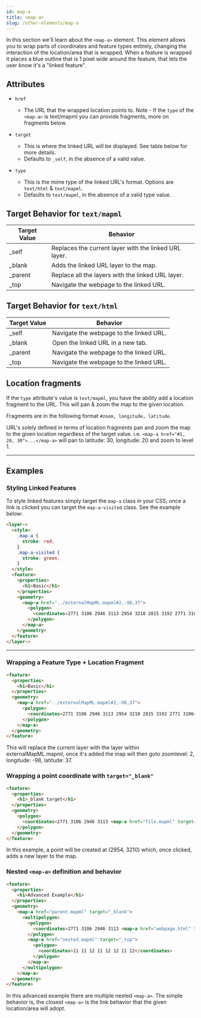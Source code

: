 ```yaml
---
id: map-a
title: <map-a>
slug: /other-elements/map-a
---
```


In this section we'll learn about the `<map-a>` element. This element allows you to wrap parts of
coordinates and feature types entirely, changing the interaction of the location/area that is wrapped. When a feature is 
wrapped it places a blue outline that is 1 pixel wide around the feature, that lets the user know it's a "linked feature".

## Attributes

- `href`
  - The URL that the wrapped location points to. Note - If the `type` of the `<map-a>` is text/mapml
  you can provide fragments, more on fragments below.

- `target`
  - This is where the linked URL will be displayed. See table below for more details.
  - Defaults to `_self`, in the absence of a valid value.

- `type`
  - This is the mime type of the linked URL's format. Options are `text/html` & `text/mapml`.
  - Defaults to `text/mapml`, in the absence of a valid type value.
  

## Target Behavior for `text/mapml`

| Target Value 	| Behavior                                              	|
|--------------	|-------------------------------------------------------	|
| _self        	| Replaces the current layer with the linked URL layer. 	|
| _blank       	| Adds the linked URL layer to the map.                 	|
| _parent      	| Replace all the layers with the linked URL layer.     	|
| _top         	| Navigate the webpage to the linked URL.               	|

## Target Behavior for `text/html`

| Target Value 	| Behavior                                	|
|--------------	|-----------------------------------------	|
| _self        	| Navigate the webpage to the linked URL. 	|
| _blank       	| Open the linked URL in a new tab.       	|
| _parent      	| Navigate the webpage to the linked URL. 	|
| _top         	| Navigate the webpage to the linked URL. 	|

## Location fragments

If the `type` attribute's value is `text/mapml`, you have the ability add a location fragment
to the URL. This will pan & zoom the map to the given location.

Fragments are in the following format `#zoom, longitude, latitude`.

URL's solely defined in terms of location fragments pan and zoom the map to the given location regardless of the target value.
i.e. `<map-a href="#1, 20, 30">...</map-a>` will pan to latitude: 30, longitude: 20 and zoom to level 1.

---

## Examples

### Styling Linked Features

To style linked features simply target the `map-a` class in your CSS, once a link is clicked you can target the
`map-a-visited` class. See the example below:

```html
<layer->
  <style>
    .map-a {
      stroke: red;
    }
    .map-a-visited {
      stroke: green;
    }
  </style>
  <feature>
    <properties>
      <h1>Basic</h1>
    </properties>
    <geometry>
      <map-a href="../externalMapML.mapml#2,-98,37">
        <polygon>
          <coordinates>2771 3106 2946 3113 2954 3210 2815 3192 2771 3106</coordinates>
        </polygon>
      </map-a>
    </geometry>
  </feature>
</layer->
```

---

### Wrapping a Feature Type + Location Fragment 

```html
<feature>
  <properties>
    <h1>Basic</h1>
  </properties>
  <geometry>
    <map-a href="../externalMapML.mapml#2,-98,37">
      <polygon>
        <coordinates>2771 3106 2946 3113 2954 3210 2815 3192 2771 3106</coordinates>
      </polygon>
    </map-a>
  </geometry>
</feature>
```

This will replace the current layer with the layer within externalMapML.mapml, once it's added the map will then goto
zoomlevel: 2, longitude: -98, latitude: 37.

### Wrapping a point coordinate with `target="_blank"` 

```html
<feature>
  <properties>
    <h1>_blank target</h1>
  </properties>
  <geometry>
    <polygon>
      <coordinates>2771 3106 2946 3113 <map-a href="file.mapml" target="_blank"> 2954 3210 </map-a> 2815 3192 2771 3106</coordinates>
    </polygon>
  </geometry>
</feature>
```

In this example, a point will be created at (2954, 3210) which, once clicked, adds a new layer to the map.

### Nested `<map-a>` definition and behavior

```html
<feature>
  <properties>
    <h1>Advanced Example</h1>
  </properties>
  <geometry>
    <map-a href="parent.mapml" target="_blank">
      <multipolygon>
        <polygon>
          <coordinates>2771 3106 2946 3113 <map-a href="webpage.html" target="_blank" type="text/mapml"> 2954 3210 </map-a> 2815 3192 2771 3106</coordinates>
        </polygon>
        <map-a href="nested.mapml" target="_top">
          <polygon>
            <coordinates>11 11 12 11 12 12 11 12</coordinates>
          </polygon>
        </map-a>
      </multipolygon>
    </map-a>
  </geometry>
</feature>
```
In this advanced example there are multiple nested `<map-a>`. The simple behavior is, the closest `<map-a>` is the link
behavior that the given location/area will adopt.